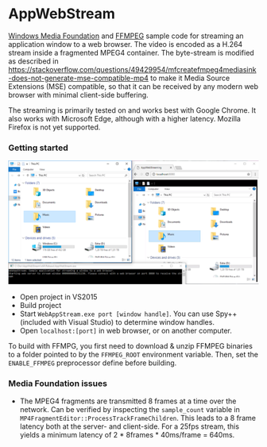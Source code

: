 # AppWebStream
[Windows Media Foundation](https://msdn.microsoft.com/en-us/library/ms694197.aspx) and [FFMPEG](http://ffmpeg.org/) sample code for streaming an application window to a web browser. The video is encoded as a H.264 stream inside a fragmented MPEG4 container. The byte-stream is modified as described in https://stackoverflow.com/questions/49429954/mfcreatefmpeg4mediasink-does-not-generate-mse-compatible-mp4 to make it Media Source Extensions (MSE) compatible, so that it can be received by any modern web browser with minimal client-side buffering.

The streaming is primarily tested on and works best with Google Chrome. It also works with Microsoft Edge, although with a higher latency. Mozilla Firefox is not yet supported.

### Getting started
![screenshot](screenshot.png)
* Open project in VS2015
* Build project
* Start `WebAppStream.exe port [window handle]`. You can use Spy++ (included with Visual Studio) to determine window handles.
* Open `localhost:[port]` in web browser, or on another computer.

To build with FFMPG, you first need to download & unzip FFMPEG binaries to a folder pointed to by the `FFMPEG_ROOT` environment variable. Then, set the `ENABLE_FFMPEG` preprocessor define before building.

### Media Foundation issues
* The MPEG4 fragments are transmitted 8 frames at a time over the network. Can be verified by inspecting the `sample_count` variable in `MP4FragmentEditor::ProcessTrackFrameChildren`. This leads to a 8 frame latency both at the server- and client-side. For a 25fps stream, this yields a minimum latency of 2 * 8frames * 40ms/frame = 640ms.
